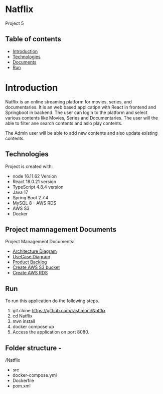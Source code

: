 # Natflix
Project 5


## Table of contents
* [Introduction](#introduction)
* [Technologies](#technologies)
* [Documents](#documents)
* [Run](#run)


# Introduction
Natflix is an online streaming platform for movies, series, and documentaries.
It is an web based applicatipn with React in frontend and Springboot in backend.
The user can login to the platform and select various contents like Movies, Series and Documentaries.
The user will the able to filter ane search contents and aslo play contents.

The Admin user will be able to add new contents and also update existing contents.



## Technologies
Project is created with:
* node 16.11.62 Version
* React 18.0.21 version
* TypeScript 4.8.4 version
* Java 17
* Spring Boot 2.7.4
* MySQL 8 - AWS RDS
* AWS S3
* Docker

## Project mamnagement Documents
Project Management Documents:
- [Architecture Diagram](https://github.com/rashmoni/Natflix/blob/main/ProjectManagement/Architecture.pdf)
- [UseCase Diagram](https://github.com/rashmoni/Natflix/blob/main/ProjectManagement/UseCase.pdf)
- [Product Backlog](https://github.com/rashmoni/Natflix/blob/main/ProjectManagement/Product_Backlog_Natflix.xlsx)
- [Create AWS S3 bucket](https://github.com/rashmoni/Natflix/blob/main/ProjectManagement/Steps%20to%20Create%20AWS%20S3%20bucket.docx)
- [Create AWS RDS](https://github.com/rashmoni/Natflix/blob/main/ProjectManagement/Steps%20to%20Create%20AWS%20RDS.docx)

## Run
To run this application do the following steps.
1. git clone https://github.com/rashmoni/Natflix
2. cd Natflix
3. mvn install
4. docker compose up
5. Access the application on port 8080.

## Folder structure -
/Natflix
 - src 
 - docker-compose.yml
 - Dockerfile
 - pom.xml


